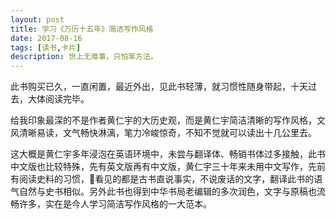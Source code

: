 ```yaml
---
layout: post
title: 学习《万历十五年》简洁写作风格
date: 2017-08-16
tags: [读书,卡片]
description: 世上无难事，只怕笨方法。
---
```


此书购买已久，一直闲置，最近外出，见此书轻薄，就习惯性随身带起，十天过去，大体阅读完毕。 

给我印象最深的不是作者黄仁宇的大历史观，而是黄仁宇简洁清晰的写作风格，文风清晰易读，文气畅快淋漓，笔力冷峻惊奇，不知不觉就可以读出十几公里去。

这大概是黄仁宇多年浸泡在英语环境中，未尝与翻译体、畅销书体过多接触，此书中文版也比较特殊，先有英文版再有中文版，黄仁宇三十年来未用中文写作，先前有阅读史料的习惯，看见的都是古书直说事实，不说废话的文字，翻译此书的语气自然与史书相似。另外此书也得到中华书局老编辑的多次润色，文字与原稿也流畅许多，实在是今人学习简洁写作风格的一大范本。